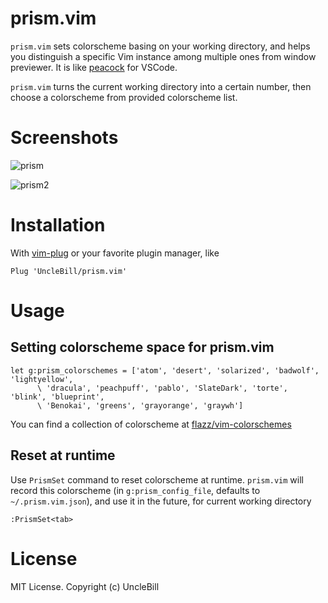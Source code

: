 # prism.vim

`prism.vim` sets colorscheme basing on your working directory, and helps you
distinguish a specific Vim instance among multiple ones from window previewer.
It is like [peacock](https://marketplace.visualstudio.com/items?itemName=johnpapa.vscode-peacock)
for VSCode.

`prism.vim` turns the current working directory into a certain number, then choose
a colorscheme from provided colorscheme list.

# Screenshots

![prism](https://user-images.githubusercontent.com/1141198/57002193-3068ac00-6bf0-11e9-905c-8b6fd1f961f5.jpg)

![prism2](https://user-images.githubusercontent.com/1141198/57002194-31014280-6bf0-11e9-88d3-008bba970716.jpg)

# Installation

With [vim-plug](https://github.com/junegunn/vim-plug) or your favorite plugin manager, like

```vim
Plug 'UncleBill/prism.vim'
```

# Usage

## Setting colorscheme space for prism.vim

```vim
let g:prism_colorschemes = ['atom', 'desert', 'solarized', 'badwolf', 'lightyellow',
      \ 'dracula', 'peachpuff', 'pablo', 'SlateDark', 'torte', 'blink', 'blueprint',
      \ 'Benokai', 'greens', 'grayorange', 'graywh']
```

You can find a collection of colorscheme at [flazz/vim-colorschemes](https://github.com/flazz/vim-colorschemes)

## Reset at runtime

Use `PrismSet` command to reset colorscheme at runtime. `prism.vim` will record
this colorscheme (in `g:prism_config_file`, defaults to `~/.prism.vim.json`), and use it in the future, for
current working directory

```
:PrismSet<tab>
```

# License

MIT License. Copyright (c) UncleBill
